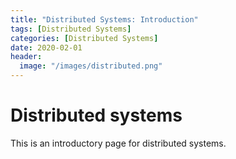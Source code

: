 ```yaml
---
title: "Distributed Systems: Introduction"
tags: [Distributed Systems]
categories: [Distributed Systems]
date: 2020-02-01
header:
  image: "/images/distributed.png"
---
```



# Distributed systems

This is an introductory page for distributed systems.
